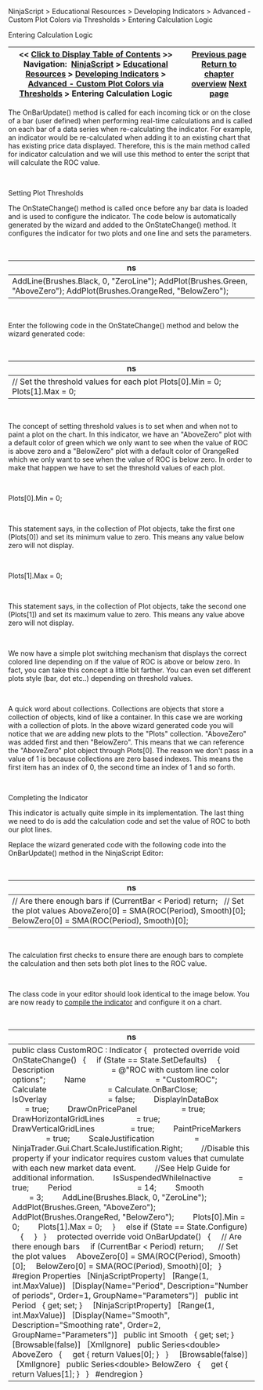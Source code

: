﻿


NinjaScript \> Educational Resources \> Developing Indicators \> Advanced \- Custom Plot Colors via Thresholds \> Entering Calculation Logic






















Entering Calculation Logic







| \<\< [Click to Display Table of Contents](entering_calculation_logic5.md) \>\> **Navigation:**     [NinjaScript](ninjascript-1.md) \> [Educational Resources](educational_resources-1.md) \> [Developing Indicators](developing_indicators-1.md) \> [Advanced \- Custom Plot Colors via Thresholds](advanced_-_custom_plot_colors_-1.md) \> Entering Calculation Logic | [Previous page](set_up8-1.md) [Return to chapter overview](advanced_-_custom_plot_colors_-1.md) [Next page](compiling5-1.md) |
| --- | --- |











The OnBarUpdate() method is called for each incoming tick or on the close of a bar (user defined) when performing real\-time calculations and is called on each bar of a data series when re\-calculating the indicator. For example, an indicator would be re\-calculated when adding it to an existing chart that has existing price data displayed. Therefore, this is the main method called for indicator calculation and we will use this method to enter the script that will calculate the ROC value.


 


Setting Plot Thresholds  

The OnStateChange() method is called once before any bar data is loaded and is used to configure the indicator. The code below is automatically generated by the wizard and added to the OnStateChange() method. It configures the indicator for two plots and one line and sets the parameters.


 




| ns |
| --- |
| AddLine(Brushes.Black, 0, "ZeroLine"); AddPlot(Brushes.Green, "AboveZero"); AddPlot(Brushes.OrangeRed, "BelowZero"); |



   

Enter the following code in the OnStateChange() method and below the wizard generated code:


 




| ns |
| --- |
| // Set the threshold values for each plot Plots\[0].Min \= 0; Plots\[1].Max \= 0; |



 


The concept of setting threshold values is to set when and when not to paint a plot on the chart. In this indicator, we have an "AboveZero" plot with a default color of green which we only want to see when the value of ROC is above zero and a "BelowZero" plot with a default color of OrangeRed which we only want to see when the value of ROC is below zero. In order to make that happen we have to set the threshold values of each plot.


 


Plots\[0].Min \= 0;


 


This statement says, in the collection of Plot objects, take the first one (Plots\[0]) and set its minimum value to zero. This means any value below zero will not display.


 


Plots\[1].Max \= 0;


 


This statement says, in the collection of Plot objects, take the second one (Plots\[1]) and set its maximum value to zero. This means any value above zero will not display.


 


We now have a simple plot switching mechanism that displays the correct colored line depending on if the value of ROC is above or below zero. In fact, you can take this concept a little bit farther. You can even set different plots style (bar, dot etc..) depending on threshold values.


 


A quick word about collections. Collections are objects that store a collection of objects, kind of like a container. In this case we are working with a collection of plots. In the above wizard generated code you will notice that we are adding new plots to the "Plots" collection. "AboveZero" was added first and then "BelowZero". This means that we can reference the "AboveZero" plot object through Plots\[0]. The reason we don't pass in a value of 1 is because collections are zero based indexes. This means the first item has an index of 0, the second time an index of 1 and so forth.


 


Completing the Indicator   

This indicator is actually quite simple in its implementation. The last thing we need to do is add the calculation code and set the value of ROC to both our plot lines.   

Replace the wizard generated code with the following code into the OnBarUpdate() method in the NinjaScript Editor:


 




| ns |
| --- |
| // Are there enough bars if (CurrentBar \< Period) return;   // Set the plot values AboveZero\[0] \= SMA(ROC(Period), Smooth)\[0]; BelowZero\[0] \= SMA(ROC(Period), Smooth)\[0]; |



 


The calculation first checks to ensure there are enough bars to complete the calculation and then sets both plot lines to the ROC value.


 


The class code in your editor should look identical to the image below. You are now ready to [compile the indicator](compiling5-1.md) and configure it on a chart.


 




| ns |
| --- |
| public class CustomROC : Indicator {    protected override void OnStateChange()    {      if (State \=\= State.SetDefaults)      {          Description                           \= @"ROC with custom line color options";          Name                                 \= "CustomROC";          Calculate                             \= Calculate.OnBarClose;          IsOverlay                             \= false;          DisplayInDataBox                     \= true;          DrawOnPricePanel                     \= true;          DrawHorizontalGridLines               \= true;          DrawVerticalGridLines                 \= true;          PaintPriceMarkers                     \= true;          ScaleJustification                   \= NinjaTrader.Gui.Chart.ScaleJustification.Right;          //Disable this property if your indicator requires custom values that cumulate with each new market data event.           //See Help Guide for additional information.          IsSuspendedWhileInactive             \= true;          Period                               \= 14;          Smooth                               \= 3;          AddLine(Brushes.Black, 0, "ZeroLine");          AddPlot(Brushes.Green, "AboveZero");          AddPlot(Brushes.OrangeRed, "BelowZero");          Plots\[0].Min \= 0;          Plots\[1].Max \= 0;      }      else if (State \=\= State.Configure)      {      }    }      protected override void OnBarUpdate()    {      // Are there enough bars      if (CurrentBar \< Period) return;        // Set the plot values      AboveZero\[0] \= SMA(ROC(Period), Smooth)\[0];      BelowZero\[0] \= SMA(ROC(Period), Smooth)\[0];    }      \#region Properties    \[NinjaScriptProperty]    \[Range(1, int.MaxValue)]    \[Display(Name\="Period", Description\="Number of periods", Order\=1, GroupName\="Parameters")]    public int Period    { get; set; }      \[NinjaScriptProperty]    \[Range(1, int.MaxValue)]    \[Display(Name\="Smooth", Description\="Smoothing rate", Order\=2, GroupName\="Parameters")]    public int Smooth    { get; set; }        \[Browsable(false)]    \[XmlIgnore]    public Series\<double\> AboveZero    {      get { return Values\[0]; }    }      \[Browsable(false)]    \[XmlIgnore]    public Series\<double\> BelowZero    {      get { return Values\[1]; }    }    \#endregion } |









